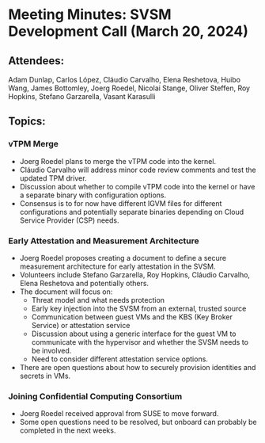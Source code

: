 # Meeting Minutes: SVSM Development Call (March 20, 2024)

## Attendees:

Adam Dunlap, Carlos López, Cláudio Carvalho, Elena Reshetova, Huibo Wang, James Bottomley, Joerg Roedel, Nicolai Stange, Oliver Steffen, Roy Hopkins, Stefano Garzarella, Vasant Karasulli

## Topics:

### vTPM Merge

* Joerg Roedel plans to merge the vTPM code into the kernel.
* Cláudio Carvalho will address minor code review comments and test the updated TPM driver.
* Discussion about whether to compile vTPM code into the kernel or have a separate binary with configuration options.
* Consensus is to for now have different IGVM files for different configurations and potentially separate binaries depending on Cloud Service Provider (CSP) needs.

### Early Attestation and Measurement Architecture

* Joerg Roedel proposes creating a document to define a secure measurement architecture for early attestation in the SVSM.
* Volunteers include Stefano Garzarella, Roy Hopkins, Cláudio Carvalho, Elena Reshetova and potentially others.
* The document will focus on:
  * Threat model and what needs protection
  * Early key injection into the SVSM from an external, trusted source
  * Communication between guest VMs and the KBS (Key Broker Service) or attestation service
  * Discussion about using a generic interface for the guest VM to communicate with the hypervisor and whether the SVSM needs to be involved.
  * Need to consider different attestation service options.
* There are open questions about how to securely provision identities and secrets in VMs.

### Joining Confidential Computing Consortium

* Joerg Roedel received approval from SUSE to move forward.
* Some open questions need to be resolved, but onboard can probably be completed in the next weeks.
